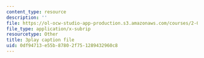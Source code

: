 ```yaml
---
content_type: resource
description: ''
file: https://ol-ocw-studio-app-production.s3.amazonaws.com/courses/2-003sc-engineering-dynamics-fall-2011/0df94713e55b87802f751289432960c8_Fo-Y6kEMURk.srt
file_type: application/x-subrip
resourcetype: Other
title: 3play caption file
uid: 0df94713-e55b-8780-2f75-1289432960c8
---
```

